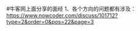 #牛客网上面分享的面经
1、各个方向的问题都有涉及：
https://www.nowcoder.com/discuss/101712?type=2&order=0&pos=22&page=3







